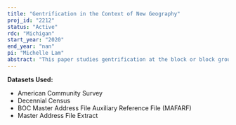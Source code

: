 ```yaml
---
title: "Gentrification in the Context of New Geography"
proj_id: "2212"
status: "Active"
rdc: "Michigan"
start_year: "2020"
end_year: "nan"
pi: "Michelle Lam"
abstract: "This paper studies gentrification at the block or block group level, using restricted American Community Survey (block group) and Decennial Census (block for 1970-2000, block group for2010) data linked to other block or block group level datasets available publicly. The block-level data will be used to estimate a quantitative general equilibrium new geography model, which will pin down what kind of shocks or "changes" are most important in explaining the gentrification patterns we see in cities today, and how large a role heterogeneous agents and/or agglomeration effects play in these patterns. In order to capture the empirically-observed rich spatial variation between small geographic units, using block or block group level data is critical. Moreover, the block-level data can be used to disentangle the competing results of micro- and macro-level studies of gentrification. Micro-level studies typically feature a narrative of displacement whereas macro-level studies find no significant displacement effect. Reconciling these findings by using micro-level data in a macro-level model which can aggregate results will also be an important contribution to the literature."
---
```


**Datasets Used:**

  - American Community Survey 
  - Decennial Census 
  - BOC Master Address File Auxiliary Reference File (MAFARF) 
  - Master Address File Extract 

